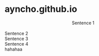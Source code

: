 # ayncho.github.io

<html>

<body>
  <center> Sentence 1 </center><br>
Sentence 2 <br>
Sentence 3 <br>
  Sentence 4 <br>
  hahahaa
</body>
</html>
